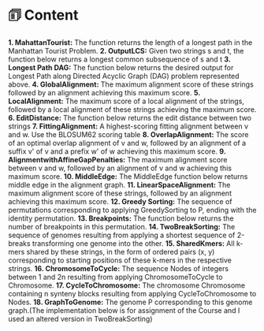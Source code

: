 # 🗊 Content

**1. MahattanTourist:** The function returns the length of a longest path in the Manhattan Tourist Problem. 
**2. OutputLCS:** Given two strings s and t, the function below returns a longest common subsequence of s and t
**3. Longest Path DAG:** The function below returns the desired output for Longest Path along Directed Acyclic Graph (DAG) problem represented above.
**4. GlobalAlignment:** The maximum alignment score of these strings followed by an alignment achieving this maximum score.
**5. LocalAlignment:** The maximum score of a local alignment of the strings, followed by a local alignment of these strings achieving the maximum score.
**6. EditDistance:** The function below returns the edit distance between two strings
**7. FittingAlignment:** A highest-scoring fitting alignment between v and w. Use the BLOSUM62 scoring table
**8. OverlapAlignment:** The score of an optimal overlap alignment of v and w, followed by an alignment of a suffix v' of v and a prefix w' of w achieving this maximum score.
**9. AlignmentwithAffineGapPenalties:** The maximum alignment score between v and w, followed by an alignment of v and w achieving this maximum score.
**10. MiddleEdge:** The MiddleEdge function below returns middle edge in the alignment graph.
**11. LinearSpaceAlignment:** The maximum alignment score of these strings, followed by an alignment achieving this maximum score.
**12. Greedy Sorting:** The sequence of permutations corresponding to applying GreedySorting to P, ending with the identity permutation.
**13. Breakpoints:** The function below returns the number of breakpoints in this permutation.
**14. TwoBreakSorting:** The sequence of genomes resulting from applying a shortest sequence of 2-breaks transforming one genome into the other.
**15. SharedKmers:** All k-mers shared by these strings, in the form of ordered pairs (x, y) corresponding to starting positions of these k-mers in the respective strings.
**16. ChromosomeToCycle:** The sequence Nodes of integers between 1 and 2n resulting from applying ChromosomeToCycle to Chromosome.
**17. CycleToChromosome:** The chromosome Chromosome containing n synteny blocks resulting from applying CycleToChromosome to Nodes.
**18. GraphToGenome:** The genome P corresponding to this genome graph.(The implementation below is for assignment of the Course and I used an altered version in TwoBreakSorting)

